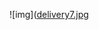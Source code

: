 ![img]([delivery7.jpg](https://raw.githubusercontent.com/razrabs-media/articles-test/main/10%20%D0%94%D0%BE%D0%B1%D0%B0%D0%B2%D0%BB%D0%B5%D0%BD%D0%B8%D0%B5%20%D1%81%D1%82%D0%B0%D1%82%D1%8C%D0%B8%20%D1%81%20%D0%B1%D0%BE%D0%BB%D1%8C%D1%88%D0%B8%D0%BC%20%D0%BA%D0%BE%D0%BB%D0%B8%D1%87%D0%B5%D1%81%D1%82%D0%B2%D0%BE%D0%BC%20%D0%BA%D0%B0%D1%80%D1%82%D0%B8%D0%BD%D0%BE%D0%BA%20(%D0%94%D0%BE%2050)/01.jpg)
